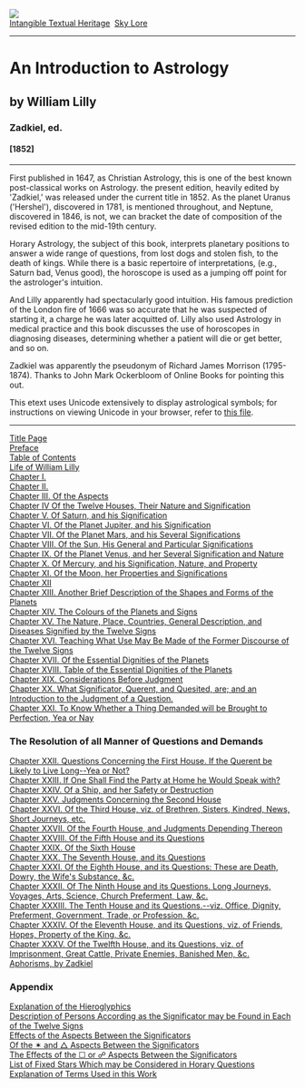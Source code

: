 [![](../../cdshop/ithlogo.png)](../../index)  
[Intangible Textual Heritage](../../index)  [Sky Lore](../index) 

------------------------------------------------------------------------

# An Introduction to Astrology

## by William Lilly

### Zadkiel, ed.

#### \[1852\]

------------------------------------------------------------------------

First published in 1647, as Christian Astrology, this is one of the best
known post-classical works on Astrology. the present edition, heavily
edited by 'Zadkiel,' was released under the current title in 1852. As
the planet Uranus ('Hershel'), discovered in 1781, is mentioned
throughout, and Neptune, discovered in 1846, is not, we can bracket the
date of composition of the revised edition to the mid-19th century.

Horary Astrology, the subject of this book, interprets planetary
positions to answer a wide range of questions, from lost dogs and stolen
fish, to the death of kings. While there is a basic repertoire of
interpretations, (e.g., Saturn bad, Venus good), the horoscope is used
as a jumping off point for the astrologer's intuition.

And Lilly apparently had spectacularly good intuition. His famous
prediction of the London fire of 1666 was so accurate that he was
suspected of starting it, a charge he was later acquitted of. Lilly also
used Astrology in medical practice and this book discusses the use of
horoscopes in diagnosing diseases, determining whether a patient will
die or get better, and so on.

Zadkiel was apparently the pseudonym of Richard James Morrison
(1795-1874). Thanks to John Mark Ockerbloom of Online Books for pointing
this out.

This etext uses Unicode extensively to display astrological symbols; for
instructions on viewing Unicode in your browser, refer to [this
file](../../unicode).

------------------------------------------------------------------------

[Title Page](aia00)  
[Preface](aia01)  
[Table of Contents](aia02)  
[Life of William Lilly](aia03)  
[Chapter I.](aia04)  
[Chapter II.](aia05)  
[Chapter III. Of the Aspects](aia06)  
[Chapter IV Of the Twelve Houses, Their Nature and
Signification](aia07)  
[Chapter V. Of Saturn, and his Signification](aia08)  
[Chapter VI. Of the Planet Jupiter, and his Signification](aia09)  
[Chapter VII. Of the Planet Mars, and his Several
Significations](aia10)  
[Chapter VIII. Of the Sun, His General and Particular
Significations](aia11)  
[Chapter IX. Of the Planet Venus, and her Several Signification and
Nature](aia12)  
[Chapter X. Of Mercury, and his Signification, Nature, and
Property](aia13)  
[Chapter XI. Of the Moon, her Properties and Significations](aia14)  
[Chapter XII](aia15)  
[Chapter XIII. Another Brief Description of the Shapes and Forms of the
Planets](aia16)  
[Chapter XIV. The Colours of the Planets and Signs](aia17)  
[Chapter XV. The Nature, Place, Countries, General Description, and
Diseases Signified by the Twelve Signs](aia18)  
[Chapter XVI. Teaching What Use May Be Made of the Former Discourse of
the Twelve Signs](aia19)  
[Chapter XVII. Of the Essential Dignities of the Planets](aia20)  
[Chapter XVIII. Table of the Essential Dignities of the
Planets](aia21)  
[Chapter XIX. Considerations Before Judgment](aia22)  
[Chapter XX. What Significator, Querent, and Quesited, are; and an
Introduction to the Judgment of a Question.](aia23)  
[Chapter XXI. To Know Whether a Thing Demanded will be Brought to
Perfection, Yea or Nay](aia24)  
<span id="section_000"></span>

### The Resolution of all Manner of Questions and Demands

[Chapter XXII. Questions Concerning the First House. If the Querent be
Likely to Live Long--Yea or Not?](aia25)  
[Chapter XXIII. If One Shall Find the Party at Home he Would Speak
with?](aia26)  
[Chapter XXIV. Of a Ship, and her Safety or Destruction](aia27)  
[Chapter XXV. Judgments Concerning the Second House](aia28)  
[Chapter XXVI. Of the Third House, viz. of Brethren, Sisters, Kindred,
News, Short Journeys, etc.](aia29)  
[Chapter XXVII. Of the Fourth House, and Judgments Depending
Thereon](aia30)  
[Chapter XXVIII. Of the Fifth House and its Questions](aia31)  
[Chapter XXIX. Of the Sixth House](aia32)  
[Chapter XXX. The Seventh House, and its Questions](aia33)  
[Chapter XXXI. Of the Eighth House, and its Questions: These are Death,
Dowry, the Wife's Substance, &c.](aia34)  
[Chapter XXXII. Of The Ninth House and its Questions. Long Journeys,
Voyages, Arts, Science, Church Preferment, Law, &c.](aia35)  
[Chapter XXXIII. The Tenth House and its Questions.--viz. Office,
Dignity, Preferment, Government, Trade, or Profession, &c.](aia36)  
[Chapter XXXIV. Of the Eleventh House, and its Questions, viz. of
Friends, Hopes, Property of the King, &c.](aia37)  
[Chapter XXXV. Of the Twelfth House, and its Questions, viz. of
Imprisonment, Great Cattle, Private Enemies, Banished Men, &c.](aia38)  
[Aphorisms, by Zadkiel](aia39)  
<span id="section_001"></span>

### Appendix

[Explanation of the Hieroglyphics](aia40)  
[Description of Persons According as the Significator may be Found in
Each of the Twelve Signs](aia41)  
[Effects of the Aspects Between the Significators](aia42)  
[Of the ✶ and △ Aspects Between the Significators](aia43)  
[The Effects of the ☐ or ☍ Aspects Between the Significators](aia44)  
[List of Fixed Stars Which may be Considered in Horary
Questions](aia45)  
[Explanation of Terms Used in this Work](aia46)  
